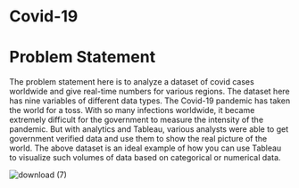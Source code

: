 # Covid-19

# Problem Statement
The problem statement here is to analyze a dataset of covid cases worldwide and give real-time numbers for various regions. The dataset here has nine variables of different data types. The Covid-19 pandemic has taken the world for a toss. With so many infections worldwide, it became extremely difficult for the government to measure the intensity of the pandemic. But with analytics and Tableau, various analysts were able to get government verified data and use them to show the real picture of the world. The above dataset is an ideal example of how you can use Tableau to visualize such volumes of data based on categorical or numerical data.

![download (7)](https://user-images.githubusercontent.com/103430646/180945515-06f02883-b147-4b2f-8404-9cd9a337af36.jpg)
